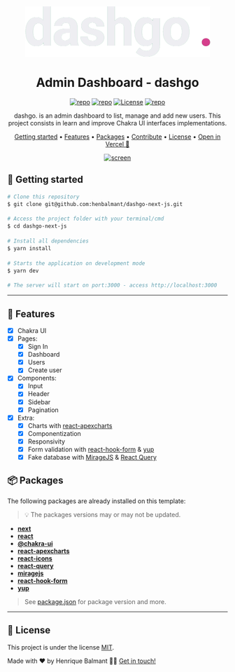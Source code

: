 <!-- markdownlint-configure-file {
  "MD013": {
    "code_blocks": false,
    "tables": false
  },
  "MD033": false,
  "MD041": false
} -->

<div align="center">

![logo](./public/logo.png)

# Admin Dashboard - dashgo

[![repo][repo-badge]][repo]
[![repo][language-badge]][repo]
[![License][license-badge]][license]
[![repo][stars-badge]][repo]

dashgo. is an admin dashboard to list, manage and add new users. This project
consists in learn and improve Chakra UI interfaces implementations.

[Getting started](#-getting-started) •
[Features](#-features) •
[Packages](#-packages) •
[Contribute](#-contribute) •
[License](#-license) •
[Open in Vercel 🔼][vercel]

[![screen](./public/screen.gif)][vercel]

</div>

## 🚀 Getting started

```bash
# Clone this repository
$ git clone git@github.com:henbalmant/dashgo-next-js.git

# Access the project folder with your terminal/cmd
$ cd dashgo-next-js

# Install all dependencies
$ yarn install

# Starts the application on development mode
$ yarn dev

# The server will start on port:3000 - access http://localhost:3000
```

---

## 📃 Features

- [x] Chakra UI
- [x] Pages:
  - [x] Sign In
  - [x] Dashboard
  - [x] Users
  - [x] Create user
- [x] Components:
  - [x] Input
  - [x] Header
  - [x] Sidebar
  - [x] Pagination
- [x] Extra:
  - [x] Charts with [react-apexcharts][react-apexcharts]
  - [x] Componentization
  - [x] Responsivity
  - [x] Form validation with [react-hook-form][react-hook-form] & [yup][yup]
  - [x] Fake database with [MirageJS][miragejs] & [React Query][react-query]

## 📦 Packages

The following packages are already installed on this template:

> 💡 The packages versions may or may not be updated.

- **[next][next]**
- **[react][react]**
- **[@chakra-ui][@chakra-ui]**
- **[react-apexcharts][react-apexcharts]**
- **[react-icons][react-icons]**
- **[react-query][react-query]**
- **[miragejs][miragejs]**
- **[react-hook-form][react-hook-form]**
- **[yup][yup]**

> See [package.json][package.json] for package version and more.

---

## 📝 License

This project is under the license [MIT](./LICENSE).

Made with ❤️ by Henrique Balmant 👋🏻 [Get in touch!][linkedin]

<!-- Links --->

[repo]: https://github.com/henbalmant/dashgo-next-js
[repo-badge]: https://img.shields.io/github/package-json/v/henbalmant/dashgo-next-js?style=flat-square
[license]: https://github.com/henbalmant/dashgo-next-js/blob/main/LICENSE
[license-badge]: https://img.shields.io/github/license/henbalmant/dashgo-next-js?color=lightgray&style=flat-square
[language-badge]: https://img.shields.io/github/languages/top/henbalmant/dashgo-next-js?style=flat-square
[stars-badge]: https://img.shields.io/github/stars/henbalmant/dashgo-next-js?style=flat-square&color=yellow
[vercel]: https://dashgo-next-js.vercel.app/
[package.json]: https://github.com/henbalmant/dashgo-next-js/blob/master/package.json
[linkedin]: https://www.linkedin.com/in/henrique-balmant/
[next]: https://nextjs.org/
[react]: https://reactjs.org/
[@chakra-ui]: https://chakra-ui.com/
[react-apexcharts]: https://apexcharts.com/docs/react-charts/
[react-icons]: https://react-icons.github.io/react-icons/
[react-query]: https://react-query.tanstack.com/
[miragejs]: https://miragejs.com/
[react-hook-form]: https://react-hook-form.com/
[yup]: https://github.com/jquense/yup
